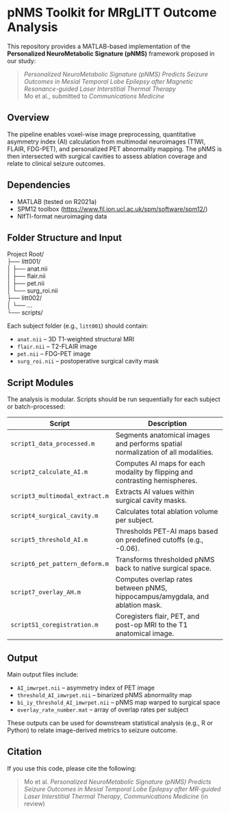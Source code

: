# pNMS Toolkit for MRgLITT Outcome Analysis

This repository provides a MATLAB-based implementation of the **Personalized NeuroMetabolic Signature (pNMS)** framework proposed in our study:
> *Personalized NeuroMetabolic Signature (pNMS) Predicts Seizure Outcomes in Mesial Temporal Lobe Epilepsy after Magnetic Resonance-guided Laser Interstitial Thermal Therapy*  
> Mo et al., submitted to *Communications Medicine*

## Overview

The pipeline enables voxel-wise image preprocessing, quantitative asymmetry index (AI) calculation from multimodal neuroimages (T1WI, FLAIR, FDG-PET), and personalized PET abnormality mapping. The pNMS is then intersected with surgical cavities to assess ablation coverage and relate to clinical seizure outcomes.

## Dependencies

- MATLAB (tested on R2021a)
- SPM12 toolbox (https://www.fil.ion.ucl.ac.uk/spm/software/spm12/)
- NIfTI-format neuroimaging data

## Folder Structure and Input

Project Root/ \
├── litt001/ \
│ ├── anat.nii \
│ ├── flair.nii \
│ ├── pet.nii \
│ └── surg_roi.nii \
├── litt002/ \
│ └── ... \
└── scripts/


Each subject folder (e.g., `litt001`) should contain:
- `anat.nii` – 3D T1-weighted structural MRI
- `flair.nii` – T2-FLAIR image
- `pet.nii` – FDG-PET image
- `surg_roi.nii` – postoperative surgical cavity mask

## Script Modules

The analysis is modular. Scripts should be run sequentially for each subject or batch-processed:

| Script | Description |
|--------|-------------|
| `script1_data_processed.m` | Segments anatomical images and performs spatial normalization of all modalities. |
| `script2_calculate_AI.m` | Computes AI maps for each modality by flipping and contrasting hemispheres. |
| `script3_multimodal_extract.m` | Extracts AI values within surgical cavity masks. |
| `script4_surgical_cavity.m` | Calculates total ablation volume per subject. |
| `script5_threshold_AI.m` | Thresholds PET-AI maps based on predefined cutoffs (e.g., -0.06). |
| `script6_pet_pattern_deform.m` | Transforms thresholded pNMS back to native surgical space. |
| `script7_overlay_AH.m` | Computes overlap rates between pNMS, hippocampus/amygdala, and ablation mask. |
| `scriptS1_coregistration.m` | Coregisters flair, PET, and post-op MRI to the T1 anatomical image. |

## Output

Main output files include:
- `AI_imwrpet.nii` – asymmetry index of PET image
- `threshold_AI_imwrpet.nii` – binarized pNMS abnormality map
- `bi_iy_threshold_AI_imwrpet.nii` – pNMS map warped to surgical space
- `overlay_rate_number.mat` – array of overlap rates per subject

These outputs can be used for downstream statistical analysis (e.g., R or Python) to relate image-derived metrics to seizure outcome.

## Citation

If you use this code, please cite the following:

> Mo et al. *Personalized NeuroMetabolic Signature (pNMS) Predicts Seizure Outcomes in Mesial Temporal Lobe Epilepsy after MR-guided Laser Interstitial Thermal Therapy*, *Communications Medicine* (in review)


